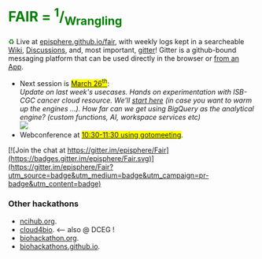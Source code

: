 <h1 style="color:green">FAIR = <sup>1</sup>/<sub>Wrangling</sub></h1>

<span style="color:green">&#9851;</span> Live at [episphere.github.io/fair](https://episphere.github.io/fair), with weekly logs kept in a searcheable [Wiki](https://sites.google.com/view/fair-data/home), [Discussions](https://github.com/episphere/fair/discussions), and, most important, [gitter](https://gitter.im/episphere/Fair)! Gitter is a github-bound messaging platform that can be used directly in the browser or [from an App](https://gitter.im/apps).

 * Next session is <span style="background-color:yellow">[March 26<sup>th</sup>](https://sites.google.com/view/fair-data/2021/2021-03-26-mar)</span>:
   <br><i>Update on last week's usecases. Hands on experimentation with ISB-CGC cancer cloud resource. We'll <a href="https://isb-cancer-genomics-cloud.readthedocs.io/en/latest/sections/HowToGetStartedonISB-CGC.html" target="_blank">start here</a> (in case you want to warm up the engines ...). How far can we get using BigQuery as the analytical engine? (custom functions, AI, workspace services etc)</i><br><img src="https://isb-cancer-genomics-cloud.readthedocs.io/en/latest/_images/GettingStarted.png">
 * Webconference at <span style="background-color:yellow">[10:30-11:30 using gotomeeting](https://global.gotomeeting.com/join/751234733)</span>. 

[![Join the chat at https://gitter.im/episphere/Fair](https://badges.gitter.im/episphere/Fair.svg)](https://gitter.im/episphere/Fair?utm_source=badge&utm_medium=badge&utm_campaign=pr-badge&utm_content=badge)

### Other hackathons

* [ncihub.org](https://ncihub.org/).
* [cloud4bio](https://cloud4bio.github.io). <-- also @ DCEG !
* [biohackathon.org](http://www.biohackathon.org).
* [biohackathons.github.io](https://biohackathons.github.io). 
